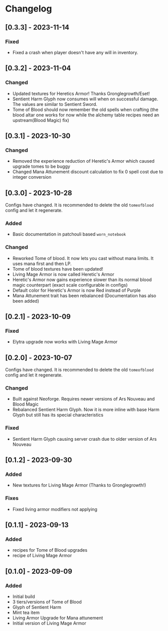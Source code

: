 # Changelog

## [0.3.3] - 2023-11-14

### Fixed

- Fixed a crash when player doesn't have any will in inventory.

## [0.3.2] - 2023-11-04

### Changed

- Updated textures for Heretics Armor! Thanks Gronglegrowth/Eset!
- Sentient Harm Glyph now consumes will when on successful damage. The values are similar to Sentient Sword.
- Tome of Blood should now remember the old spells when crafting (the blood altar one works for now while the alchemy
  table recipes need an upstream(Blood Magic) fix)

## [0.3.1] - 2023-10-30

### Changed

- Removed the experience reduction of Heretic's Armor which caused upgrade tomes to be buggy
- Changed Mana Attunement discount calculation to fix 0 spell cost due to integer conversion

## [0.3.0] - 2023-10-28

Configs have changed. It is recommended to delete the old `tomeofblood` config and let it regenerate.

### Added

- Basic documentation in patchouli based `worn_notebook`

### Changed

- Reworked Tome of blood. It now lets you cast without mana limits. It uses mana first and then LP.
- Tome of blood textures have been updated!
- Living Mage Armor is now called Heretic's Armor
- Heretic's Armor now gains experience slower than its normal blood magic counterpart (exact scale configurable in
  configs)
- Default color for Heretic's Armor is now Red instead of Purple
- Mana Attunement trait has been rebalanced (Documentation has also been added)

## [0.2.1] - 2023-10-09

### Fixed

- Elytra upgrade now works with Living Mage Armor

## [0.2.0] - 2023-10-07

Configs have changed. It is recommended to delete the old `tomeofblood` config and let it regenerate.

### Changed

- Built against Neoforge. Requires newer versions of Ars Nouveau and Blood Magic
- Rebalanced Sentient Harm Glyph. Now it is more inline with base Harm Glyph but still has its special characteristics

### Fixed

- Sentient Harm Glyph causing server crash due to older version of Ars Nouveau

## [0.1.2] - 2023-09-30

### Added

- New textures for Living Mage Armor (Thanks to Gronglegrowth!)

### Fixes

- Fixed living armor modifiers not applying

## [0.1.1] - 2023-09-13

### Added

- recipes for Tome of Blood upgrades
- recipe of Living Mage Armor


## [0.1.0] - 2023-09-09

### Added

- Initial build
- 3 tiers/versions of Tome of Blood
- Glyph of Sentient Harm
- Mint tea item
- Living Armor Upgrade for Mana attunement
- Initial version of Living Mage Armor
